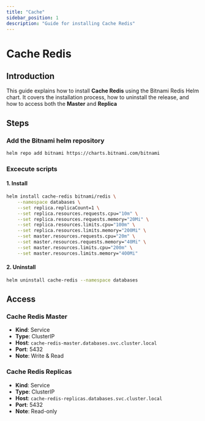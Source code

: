 ```yaml
---
title: "Cache"
sidebar_position: 1
description: "Guide for installing Cache Redis"
---
```

# Cache Redis
## Introduction
This guide explains how to install **Cache Redis** using the Bitnami Redis Helm chart. It covers the installation process, how to uninstall the release, and how to access both the **Master** and **Replica**
## Steps
### Add the Bitnami helm repository
```bash
helm repo add bitnami https://charts.bitnami.com/bitnami
```
### Excecute scripts
#### 1. Install
```bash
helm install cache-redis bitnami/redis \
    --namespace databases \
    --set replica.replicaCount=1 \
    --set replica.resources.requests.cpu="10m" \
    --set replica.resources.requests.memory="20Mi" \
    --set replica.resources.limits.cpu="100m" \
    --set replica.resources.limits.memory="200Mi" \
    --set master.resources.requests.cpu="20m" \
    --set master.resources.requests.memory="40Mi" \
    --set master.resources.limits.cpu="200m" \
    --set master.resources.limits.memory="400Mi"
```
#### 2. Uninstall
```bash
helm uninstall cache-redis --namespace databases
```
## Access 
### Cache Redis Master
- **Kind**: Service  
- **Type**: ClusterIP  
- **Host**: `cache-redis-master.databases.svc.cluster.local`  
- **Port**: 5432
- **Note**: Write & Read
### Cache Redis Replicas
- **Kind**: Service  
- **Type**: ClusterIP  
- **Host**: `cache-redis-replicas.databases.svc.cluster.local`  
- **Port**: 5432
- **Note**: Read-only